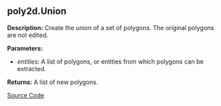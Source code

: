 ## poly2d.Union  
  
  
**Description:** Create the union of a set of polygons. The original polygons are not edited.  
  
**Parameters:**  
  * *entities:* A list of polygons, or entities from which polygons can be extracted.  
  
**Returns:** A list of new polygons.  

[Source Code](https://github.com/design-automation/mobius-sim-funcs/blob/main/src/modules/functions/poly2d/Union.ts) 